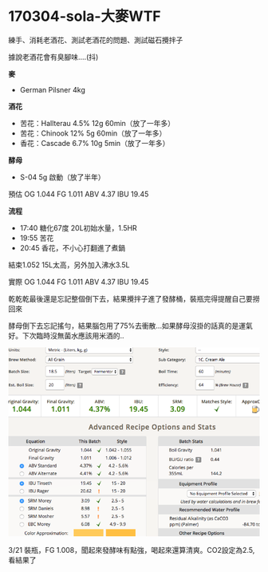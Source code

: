 # 170304-sola-大麥WTF

練手、消耗老酒花、測試老酒花的問題、測試磁石攪拌子

據說老酒花會有臭腳味....(抖)

**麥**

* German Pilsner 4kg

**酒花**

* 苦花：Hallterau 4.5% 12g 60min（放了一年多）
* 苦花：Chinook 12% 5g 60min（放了一年多）
* 香花：Cascade 6.7% 10g 5min（放了一年多）

**酵母**

* S-04 5g 啟動（放了半年）

預估 OG 1.044 FG 1.011 ABV 4.37 IBU 19.45

**流程**

* 17:40 糖化67度 20L初始水量，1.5HR
* 19:55 苦花
* 20:45 香花，不小心打翻進了煮鍋

結束1.052 15L太高，另外加入沸水3.5L

實際 OG 1.044 FG 1.011 ABV 4.37 IBU 19.45

乾乾乾最後還是忘記整個倒下去，結果攪拌子進了發酵桶，裝瓶完得提醒自己要撈回來

酵母倒下去忘記搖勻，結果腦包用了75%去衝散...如果酵母沒掛的話真的是運氣好。下次臨時沒無菌水應該用米酒的..

![](../img/test35.png)

3/21 裝瓶，FG 1.008，聞起來發酵味有點強，喝起來還算清爽。CO2設定為2.5, 看結果了